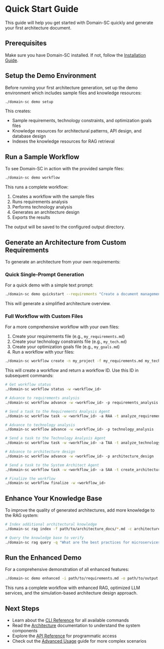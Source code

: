 # Quick Start Guide

This guide will help you get started with Domain-SC quickly and generate your first architecture document.

## Prerequisites

Make sure you have Domain-SC installed. If not, follow the [Installation Guide](installation.md).

## Setup the Demo Environment

Before running your first architecture generation, set up the demo environment which includes sample files and knowledge resources:

```bash
./domain-sc demo setup
```

This creates:
- Sample requirements, technology constraints, and optimization goals files
- Knowledge resources for architectural patterns, API design, and database design
- Indexes the knowledge resources for RAG retrieval

## Run a Sample Workflow

To see Domain-SC in action with the provided sample files:

```bash
./domain-sc demo workflow
```

This runs a complete workflow:
1. Creates a workflow with the sample files
2. Runs requirements analysis
3. Performs technology analysis
4. Generates an architecture design
5. Exports the results

The output will be saved to the configured output directory.

## Generate an Architecture from Custom Requirements

To generate an architecture from your own requirements:

### Quick Single-Prompt Generation

For a quick demo with a simple text prompt:

```bash
./domain-sc demo quickstart --requirements "Create a document management system that can process multiple document formats, extract text with OCR, support search with natural language queries, and provide a REST API for integration. The system should be scalable, secure, and have high availability."
```

This will generate a simplified architecture overview.

### Full Workflow with Custom Files

For a more comprehensive workflow with your own files:

1. Create your requirements file (e.g., `my_requirements.md`)
2. Create your technology constraints file (e.g., `my_tech.md`)
3. Create your optimization goals file (e.g., `my_goals.md`)
4. Run a workflow with your files:

```bash
./domain-sc workflow create -n my_project -f my_requirements.md my_tech.md my_goals.md
```

This will create a workflow and return a workflow ID. Use this ID in subsequent commands:

```bash
# Get workflow status
./domain-sc workflow status -w <workflow_id>

# Advance to requirements analysis
./domain-sc workflow advance -w <workflow_id> -p requirements_analysis

# Send a task to the Requirements Analysis Agent
./domain-sc workflow task -w <workflow_id> -a RAA -t analyze_requirements -d "Analyze requirements" -j '{"documents": {"requirements": "Path to the requirements file"}}'

# Advance to technology analysis
./domain-sc workflow advance -w <workflow_id> -p technology_analysis

# Send a task to the Technology Analysis Agent
./domain-sc workflow task -w <workflow_id> -a TAA -t analyze_technology -d "Analyze technology constraints" -j '{"documents": {"technology": "Path to the technology file", "optimization": "Path to the optimization file"}}'

# Advance to architecture design
./domain-sc workflow advance -w <workflow_id> -p architecture_design

# Send a task to the System Architect Agent
./domain-sc workflow task -w <workflow_id> -a SAA -t create_architecture_document -d "Create architecture document" -j '{"document_type": "SADD", "input_documents": {"requirements": "Contents of requirements file", "technology": "Contents of technology file", "optimization": "Contents of optimization file"}}'

# Finalize the workflow
./domain-sc workflow finalize -w <workflow_id>
```

## Enhance Your Knowledge Base

To improve the quality of generated architectures, add more knowledge to the RAG system:

```bash
# Index additional architectural knowledge
./domain-sc rag index -f path/to/architecture_docs/*.md -c architecture

# Query the knowledge base to verify
./domain-sc rag query -q "What are the best practices for microservices architecture?"
```

## Run the Enhanced Demo

For a comprehensive demonstration of all enhanced features:

```bash
./domain-sc demo enhanced -i path/to/requirements.md -o path/to/output
```

This runs a complete workflow with enhanced RAG, optimized LLM services, and the simulation-based architecture design approach.

## Next Steps

- Learn about the [CLI Reference](cli-reference.md) for all available commands
- Read the [Architecture](../architecture/overview.md) documentation to understand the system components
- Explore the [API Reference](../api/services.md) for programmatic access
- Check out the [Advanced Usage](advanced.md) guide for more complex scenarios